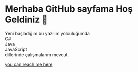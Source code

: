 <h1>Merhaba GitHub sayfama Hoş Geldiniz 👋</h1>
<p>Yeni başladığım bu yazılım yolculuğumda <br>
  C# <br>
  Java <br> 
  JavaScript <br> 
  dillerinde çalışmalarım mevcut.</p>
<a href="https://www.linkedin.com/in/myk1988/" title="MYK">you can reach me here</a>

<!--
**MYK1988/MYK1988** is a ✨ _special_ ✨ repository because its `README.md` (this file) appears on your GitHub profile.

Here are some ideas to get you started:

- 🔭 I’m currently working on ...
- 🌱 I’m currently learning ...
- 👯 I’m looking to collaborate on ...
- 🤔 I’m looking for help with ...
- 💬 Ask me about ...
- 📫 How to reach me: ...
- 😄 Pronouns: ...
- ⚡ Fun fact: ...
-->
